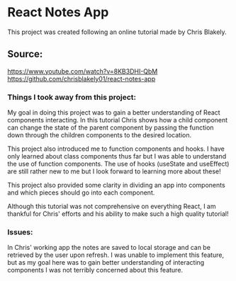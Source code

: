 # React Notes App
 
This project was created following an online tutorial made by Chris Blakely.
 
## Source:
 
https://www.youtube.com/watch?v=8KB3DHI-QbM
https://github.com/chrisblakely01/react-notes-app
 
### Things I took away from this project:
 
My goal in doing this project was to gain a better understanding of React components interacting. In this tutorial Chris shows how a child component can change the state of the parent component by passing the function down through the children components to the desired location.
 
This project also introduced me to function components and hooks. I have only learned about class components thus far but I was able to understand the use of function components. The use of hooks (useState and useEffect) are still rather new to me but I look forward to learning more about these!
 
This project also provided some clarity in dividing an app into components and which pieces should go into each component.
 
Although this tutorial was not comprehensive on everything React, I am thankful for Chris' efforts and his ability to make such a high quality tutorial!
 
### Issues:
 
In Chris' working app the notes are saved to local storage and can be retrieved by the user upon refresh. I was unable to implement this feature, but as my goal here was to gain better understanding of interacting components I was not terribly concerned about this feature.